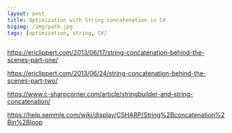 ```yaml
---
layout: post
title: Optimization with String concatenation in C#
bigimg: /img/path.jpg
tags: [optimization, string, C#]
---
```


https://ericlippert.com/2013/06/17/string-concatenation-behind-the-scenes-part-one/

https://ericlippert.com/2013/06/24/string-concatenation-behind-the-scenes-part-two/

https://www.c-sharpcorner.com/article/stringbuilder-and-string-concatenation/

https://help.semmle.com/wiki/display/CSHARP/String%2Bconcatenation%2Bin%2Bloop

